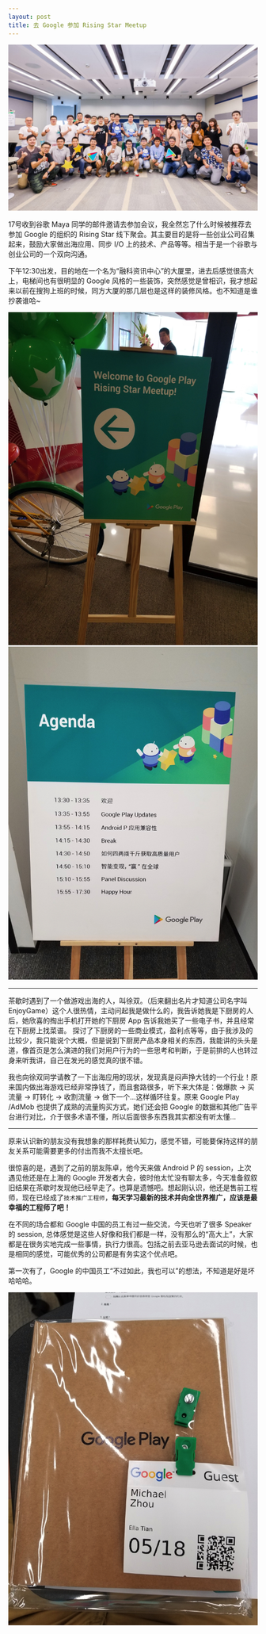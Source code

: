 ```yaml
---
layout: post
title: 去 Google 参加 Rising Star Meetup
---
```


![Try finding me in the photo](../images//15270916993684.jpg)


17号收到谷歌 Maya 同学的邮件邀请去参加会议，我全然忘了什么时候被推荐去参加 Google 的组织的 Rising Star 线下聚会。其主要目的是将一些创业公司召集起来，鼓励大家做出海应用、同步 I/O 上的技术、产品等等。相当于是一个谷歌与创业公司的一个双向沟通。

下午12:30出发，目的地在一个名为“融科资讯中心”的大厦里，进去后感觉很高大上，电梯间也有很明显的 Google 风格的一些装饰，突然感觉是曾相识，我才想起来以前在搜狗上班的时候，同方大厦的那几层也是这样的装修风格。也不知道是谁抄袭谁哈~

![Guide](../images//15270918175606.jpg)
![Agenda](../images//15270918353294.jpg)


---

茶歇时遇到了一个做游戏出海的人，叫徐双。（后来翻出名片才知道公司名字叫 EnjoyGame）这个人很热情，主动问起我是做什么的，我告诉她我是下厨房的人后，她欣喜的掏出手机打开她的下厨房 App 告诉我她买了一些电子书，并且经常在下厨房上找菜谱。
探讨了下厨房的一些商业模式，盈利点等等，由于我涉及的比较少，我只能说个大概，但是说到下厨房产品本身相关的东西，我能讲的头头是道，像首页是怎么演进的我们对用户行为的一些思考和判断，于是前排的人也转过身来听我讲，自己在发光的感觉真的很不错。

我也向徐双同学请教了一下出海应用的现状，发现真是闷声挣大钱的一个行业！原来国内做出海游戏已经非常挣钱了，而且套路很多，听下来大体是：做爆款 -> 买流量 -> 盯转化 -> 收割流量 -> 做下一个...这样循环往复。原来 Google Play /AdMob 也提供了成熟的流量购买方式，她们还会把 Google 的数据和其他广告平台进行对比，介于很多术语不懂，所以后面很多东西我其实都没有听太懂...

---

原来认识新的朋友没有我想象的那样耗费认知力，感觉不错，可能要保持这样的朋友关系可能需要更多的付出而我不太擅长吧。

很惊喜的是，遇到了之前的朋友陈卓，他今天来做 Android P 的 session，上次遇见他还是在上海的 Google 开发者大会，彼时他太忙没有聊太多，今天准备叙叙旧结果在茶歇时发现他已经早走了。也算是遗憾吧。想起刚认识，他还是售前工程师，现在已经成了`技术推广工程师`，**每天学习最新的技术并向全世界推广，应该是最幸福的工程师了吧！**

在不同的场合都和 Google 中国的员工有过一些交流，今天也听了很多 Speaker 的 session, 总体感觉是这些人好像和我们都是一样，没有那么的“高大上”，大家都是在很务实地完成一些事情，执行力很高。包括之前去亚马逊去面试的时候，也是相同的感觉，可能优秀的公司都是有务实这个优点吧。

第一次有了，Google 的中国员工“不过如此，我也可以”的想法，不知道是好是坏哈哈哈。


![](../images//15270918735953.jpg)


